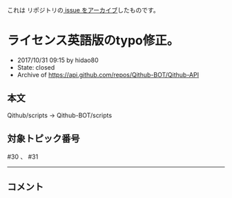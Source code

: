 これは  リポジトリの[ issue をアーカイブ]()したものです。

# ライセンス英語版のtypo修正。

- 2017/10/31 09:15 by hidao80
- State: closed
- Archive of https://api.github.com/repos/Qithub-BOT/Qithub-API

## 本文

Qithub/scripts → Qithub-BOT/scripts

## 対象トピック番号

#30 、 #31

-----

## コメント
